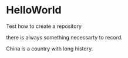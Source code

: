 # HelloWorld
Test how to create a repository

there is always something necessarty to record.

China is a country with long history.
